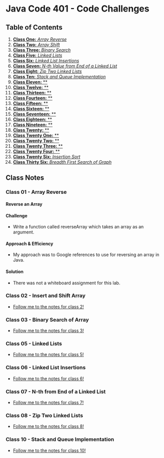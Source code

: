 # Java Code 401 - Code Challenges

## Table of Contents

1. [__Class One:__ *Array Reverse*](ArrayReverse.java)
1. [__Class Two:__ *Array Shift*](src/main/java/challenges/ArrayShift.java)
1. [__Class Three:__ *Binary Search*](src/main/java/challenges/BinarySearch.java)
1. [__Class Five:__ *Linked Lists*](src/main/java/challenges/linkedList/LinkedList.java)
1. [__Class Six:__ *Linked List Insertions*](src/main/java/challenges/linkedList/LinkedList.java)
1. [__Class Seven:__ *N-th Value from End of a Linked List*](src/main/java/challenges/linkedList/LinkedList.java)
1. [__Class Eight:__ *Zip Two Linked Lists*](src/main/java/challenges/linkedList/LinkedList.java)
1. [__Class Ten:__ *Stack and Queue Implementation*](src/main/java/challenges/stacksandqueues)
1. [__Class Eleven:__ **]()
1. [__Class Twelve:__ **]()
1. [__Class Thirteen:__ **]()
1. [__Class Fourteen:__ **]()
1. [__Class Fifteen:__ **]()
1. [__Class Sixteen:__ **]()
1. [__Class Seventeen:__ **]()
1. [__Class Eighteen:__ **]()
1. [__Class Nineteen:__ **]()
1. [__Class Twenty:__ **]()
1. [__Class Twenty One:__ **]()
1. [__Class Twenty Two:__ **]()
1. [__Class Twenty Three:__ **]()
1. [__Class Twenty Four:__ **]()
1. [__Class Twenty Six:__ *Insertion Sort*](Blog.md)
1. [__Class Thirty Six:__ *Breadth First Search of Graph*](Blog2.md)


## Class Notes

### **Class 01 - Array Reverse**

#### Reverse an Array

#### Challenge
- Write a function called reverseArray which takes an array as an argument.

#### Approach & Efficiency
- My approach was to Google references to use for reversing an array in Java. 

#### Solution
- There was not a whiteboard assignment for this lab. 

### **Class 02 - Insert and Shift Array**

- [Follow me to the notes for class 2!](arrayShift.md)

### **Class 03 - Binary Search of Array**

- [Follow me to the notes for class 3!](BinarySearch.md)

### **Class 05 - Linked Lists**

- [Follow me to the notes for class 5!](LinkedList.md)

### **Class 06 - Linked List Insertions**

- [Follow me to the notes for class 6!](LinkedListInsertions.md)

### **Class 07 - N-th from End of a Linked List**

- [Follow me to the notes for class 7!](KthFromEnd.md)

### **Class 08 - Zip Two Linked Lists**

- [Follow me to the notes for class 8!](ZipLists.md)

### **Class 10 - Stack and Queue Implementation**

- [Follow me to the notes for class 10!](StacksAndQueues.md)



